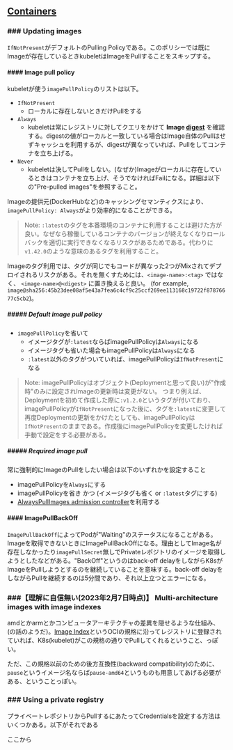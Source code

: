 ## [Containers](https://kubernetes.io/docs/concepts/containers/)

### ### Updating images

`IfNotPresent`がデフォルトのPulling Policyである。このポリシーでは既にImageが存在しているときkubeletはImageをPullすることをスキップする。

#### #### Image pull policy

kubeletが使う`imagePullPolicy`のリストは以下。

* `IfNotPresent`
  * ローカルに存在しないときだけPullをする
* `Always`
  * kubeletは常にレジストリに対してクエリをかけて __Image [digest](https://docs.docker.com/engine/reference/commandline/pull/#pull-an-image-by-digest-immutable-identifier)__ を確認する。digestの値がローカルと一致している場合はImage自体のPullはせずキャッシュを利用するが、digestが異なっていれば、Pullをしてコンテナを立ち上げる。
* `Never`
  * kubeletは決してPullをしない。(なぜか)Imageがローカルに存在しているときはコンテナを立ち上げ、そうでなければFailになる。詳細は以下の"Pre-pulled images"を参照すること。

Imageの提供元(DockerHubなど)のキャッシングセマンティクスにより、`imagePullPolicy: Always`がより効率的になることができる。

> Note: `:latest`のタグを本番環境のコンテナに利用することは避けた方が良い。なぜなら稼働しているコンテナのバージョンが終えなくなりロールバックを適切に実行できなくなるリスクがあるためである。代わりに`v1.42.0`のような意味のあるタグを利用すること。

Imageのタグ利用では、タグが同じでもコードが異なった2つがMixされてデプロイされるリスクがある。それを無くすためには、`<image-name>:<tag>` ではなく、 `<image-name>@<digest>` に置き換えると良い。 (for example, `image@sha256:45b23dee08af5e43a7fea6c4cf9c25ccf269ee113168c19722f87876677c5cb2`)。

##### ##### Default image pull policy 

* `imagePullPolicy`を省いて
  * イメージタグが`:latest`ならばimagePullPolicyは`Always`になる
  * イメージタグも省いた場合もimagePullPolicyは`Always`になる
  * `:latest`以外のタグがついていれば、imagePullPolicyは`IfNotPresent`になる

> Note: imagePullPolicyはオブジェクト(Deploymentと思って良い)が"作成時"のみに設定されImageの更新時は変更がない。
> つまり例えば、Deploymentを初めて作成した際に`:v1.2.0`というタグが付いており、imagePullPolicyが`IfNotPresent`になった後に、タグを`:latest`に変更して再度Deploymentの更新をかけたとしても、imagePullPolicyは`IfNotPresent`のままである。作成後にimagePullPolicyを変更したければ手動で設定をする必要がある。

##### ##### Required image pull

常に強制的にImageのPullをしたい場合は以下のいずれかを設定すること

* imagePullPolicyを`Always`にする
* imagePullPolicyを省き かつ (イメージタグも省く or `:latest`タグにする)
* [AlwaysPullImages admission controller](https://kubernetes.io/docs/reference/access-authn-authz/admission-controllers/#alwayspullimages)を利用する

#### #### ImagePullBackOff

`ImagePullBackOff`によってPodが"Waiting"のステータスになることがある。Imageを取得できないときにImagePullBackOffになる。理由としてImage名が存在しなかったり`imagePullSecret`無しでPrivateレポジトリのイメージを取得しようとしたなどがある。"BackOff"というのはback-off delayをしながらK8sがImageをPullしようとするのを継続していることを意味する。back-off delayをしながらPullを継続するのは5分間であり、それ以上立つとエラーになる。

### ###【理解に自信無い(2023年2月7日時点)】 Multi-architecture images with image indexes

amdとかarmとかコンピュータアーキテクチャの差異を隠せるような仕組み、(の話のようだ)。[Image Index](https://github.com/opencontainers/image-spec/blob/main/image-index.md)というOCIの規格に沿ってレジストリに登録されていれば、K8s(kubelet)がこの規格の通りでPullしてくれるということ、っぽい。

ただ、この規格以前のための後方互換性(backward compatibility)のために、`pause`というイメージ名ならば`pause-amd64`というものも用意してあげる必要がある、ということっぽい。

### ### Using a private registry 

プライベートレポジトリからPullするにあたってCredentialsを設定する方法はいくつかある。以下がそれである

ここから